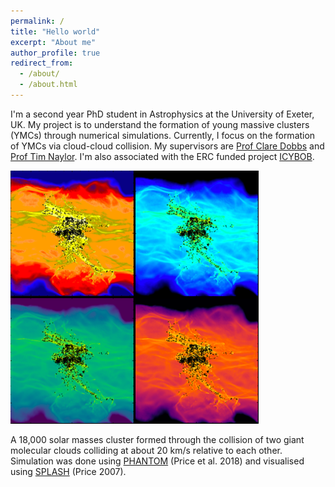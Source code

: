 ```yaml
---
permalink: /
title: "Hello world"
excerpt: "About me"
author_profile: true
redirect_from: 
  - /about/
  - /about.html
---
```


I'm a second year PhD student in Astrophysics at the University of Exeter, UK. My project is to understand the formation of young massive clusters (YMCs) through numerical simulations. Currently, I focus on the formation of YMCs via cloud-cloud collision. My supervisors are [Prof Clare Dobbs](http://emps.exeter.ac.uk/physics-astronomy/staff/cld214) and [Prof Tim Naylor](http://emps.exeter.ac.uk/physics-astronomy/staff/tnaylor). I'm also associated with the ERC funded project [ICYBOB](https://icybob.co.uk/index.html).  

![Nice Simulation Pic](/images/pic_for_front.png)

A 18,000 solar masses cluster formed through the collision of two giant molecular clouds colliding at about 20 km/s relative to each other. Simulation was done using [PHANTOM](https://phantomsph.bitbucket.io/) (Price et al. 2018) and visualised using [SPLASH](http://users.monash.edu.au/~dprice/splash/index.html) (Price 2007).
 
 



